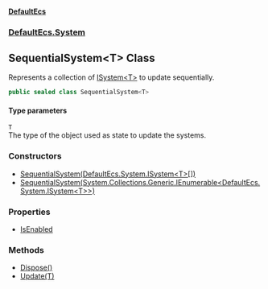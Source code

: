 #### [DefaultEcs](./index.md 'index')
### [DefaultEcs.System](./DefaultEcs-System.md 'DefaultEcs.System')
## SequentialSystem&lt;T&gt; Class
Represents a collection of [ISystem&lt;T&gt;](./DefaultEcs-System-ISystem-T-.md 'DefaultEcs.System.ISystem&lt;T&gt;') to update sequentially.  
```C#
public sealed class SequentialSystem<T>
```
#### Type parameters
<a name='DefaultEcs-System-SequentialSystem-T--T'></a>
`T`  
The type of the object used as state to update the systems.  
  
### Constructors
- [SequentialSystem(DefaultEcs.System.ISystem&lt;T&gt;[])](./DefaultEcs-System-SequentialSystem-T--SequentialSystem(DefaultEcs-System-ISystem-T---).md 'DefaultEcs.System.SequentialSystem&lt;T&gt;.SequentialSystem(DefaultEcs.System.ISystem&lt;T&gt;[])')
- [SequentialSystem(System.Collections.Generic.IEnumerable&lt;DefaultEcs.System.ISystem&lt;T&gt;&gt;)](./DefaultEcs-System-SequentialSystem-T--SequentialSystem(System-Collections-Generic-IEnumerable-DefaultEcs-System-ISystem-T--).md 'DefaultEcs.System.SequentialSystem&lt;T&gt;.SequentialSystem(System.Collections.Generic.IEnumerable&lt;DefaultEcs.System.ISystem&lt;T&gt;&gt;)')
### Properties
- [IsEnabled](./DefaultEcs-System-SequentialSystem-T--IsEnabled.md 'DefaultEcs.System.SequentialSystem&lt;T&gt;.IsEnabled')
### Methods
- [Dispose()](./DefaultEcs-System-SequentialSystem-T--Dispose().md 'DefaultEcs.System.SequentialSystem&lt;T&gt;.Dispose()')
- [Update(T)](./DefaultEcs-System-SequentialSystem-T--Update(T).md 'DefaultEcs.System.SequentialSystem&lt;T&gt;.Update(T)')
